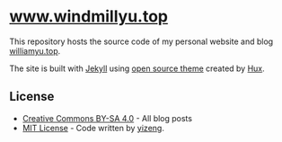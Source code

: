 # www.windmillyu.top

This repository hosts the source code of my personal website and blog [williamyu.top](http://williamyu.top).

The site is built with [Jekyll](http://jekyllrb.com/) using [open source theme](https://github.com/huxpro/huxblog-boilerplate) created by [Hux](https://github.com/Huxpro).

## License

- [Creative Commons BY-SA 4.0](http://creativecommons.org/licenses/by-sa/4.0/) - All blog posts
- [MIT License](https://raw.github.com/yuyucong/yuyucong.github.io/master/LICENSE) - Code written by  [yizeng](https://github.com/yizeng/).
